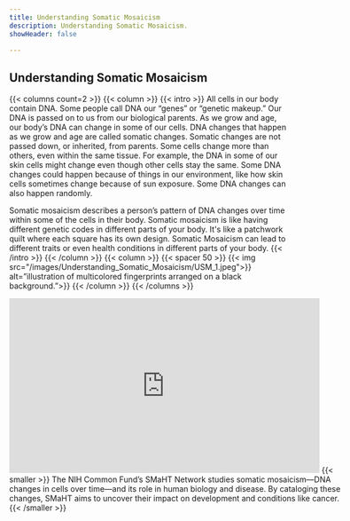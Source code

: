 ```yaml
---
title: Understanding Somatic Mosaicism
description: Understanding Somatic Mosaicism.
showHeader: false

---
```


## Understanding Somatic Mosaicism

{{< columns count=2 >}}
{{< column >}}
{{< intro >}}
All cells in our body contain DNA. Some people call DNA our “genes” or “genetic makeup.” Our DNA is passed on to us from our biological parents. As we grow and age, our body’s DNA can change in some of our cells. DNA changes that happen as we grow and age are called somatic changes. Somatic changes are not passed down, or inherited, from parents. Some cells change more than others, even within the same tissue. For example, the DNA in some of our skin cells might change even though other cells stay the same. Some DNA changes could happen because of things in our environment, like how skin cells sometimes change because of sun exposure. Some DNA changes can also happen randomly.

Somatic mosaicism describes a person’s pattern of DNA changes over time within some of the cells in their body. Somatic mosaicism is like having different genetic codes in different parts of your body. It's like a patchwork quilt where each square has its own design. Somatic Mosaicism can lead to different traits or even health conditions in different parts of your body.
{{< /intro >}}
{{< /column >}}
{{< column >}}
{{< spacer 50 >}}
{{< img src="/images/Understanding_Somatic_Mosaicism/USM_1.jpeg">}} alt=”illustration of multicolored fingerprints arranged on a black background.”>}}
{{< /column >}}
{{< /columns >}}

<div style="width: 600px; margin: auto">
<iframe width="560" height="315" src="https://www.youtube.com/embed/-1WVFGEW-BU?si=D8iX7cBaHo5x_4vL" title="YouTube video player" frameborder="0" allow="accelerometer; autoplay; clipboard-write; encrypted-media; gyroscope; picture-in-picture; web-share" referrerpolicy="strict-origin-when-cross-origin" allowfullscreen></iframe>
{{< smaller >}}
The NIH Common Fund’s SMaHT Network studies somatic mosaicism—DNA changes in cells over time—and its role in human biology and disease. By cataloging these changes, SMaHT aims to uncover their impact on development and conditions like cancer.
{{< /smaller >}}
</div>

